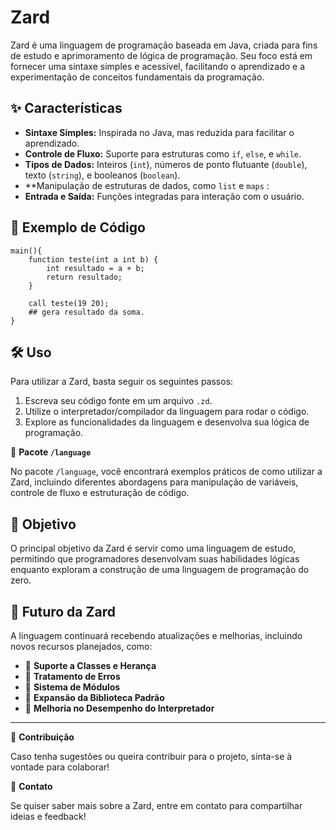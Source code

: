 # Zard

Zard é uma linguagem de programação baseada em Java, criada para fins de estudo e aprimoramento de lógica de programação. Seu foco está em fornecer uma sintaxe simples e acessível, facilitando o aprendizado e a experimentação de conceitos fundamentais da programação.

## ✨ Características

- **Sintaxe Simples:** Inspirada no Java, mas reduzida para facilitar o aprendizado.
- **Controle de Fluxo:** Suporte para estruturas como `if`, `else`, e `while`.
- **Tipos de Dados:** Inteiros (`int`), números de ponto flutuante (`double`), texto (`string`), e booleanos (`boolean`).
- **Manipulação de estruturas de dados, como `list` e `maps` :
- **Entrada e Saída:** Funções integradas para interação com o usuário.

## 📝 Exemplo de Código

```zard
main(){
    function teste(int a int b) {
        int resultado = a + b;
        return resultado;
    }
    
    call teste(19 20);
    ## gera resultado da soma.
}
```

## 🛠 Uso

Para utilizar a Zard, basta seguir os seguintes passos:

1. Escreva seu código fonte em um arquivo `.zd`.
2. Utilize o interpretador/compilador da linguagem para rodar o código.
3. Explore as funcionalidades da linguagem e desenvolva sua lógica de programação.

📂 **Pacote `/language`**

No pacote `/language`, você encontrará exemplos práticos de como utilizar a Zard, incluindo diferentes abordagens para manipulação de variáveis, controle de fluxo e estruturação de código.

## 💎 Objetivo

O principal objetivo da Zard é servir como uma linguagem de estudo, permitindo que programadores desenvolvam suas habilidades lógicas enquanto exploram a construção de uma linguagem de programação do zero.

## 🚀 Futuro da Zard

A linguagem continuará recebendo atualizações e melhorias, incluindo novos recursos planejados, como:

- 📌 **Suporte a Classes e Herança**
- 🔧 **Tratamento de Erros**
- 🔄 **Sistema de Módulos**
- 📜 **Expansão da Biblioteca Padrão**
- 🚀 **Melhoria no Desempenho do Interpretador**

---

🔗 **Contribuição**

Caso tenha sugestões ou queira contribuir para o projeto, sinta-se à vontade para colaborar!

📧 **Contato**

Se quiser saber mais sobre a Zard, entre em contato para compartilhar ideias e feedback!

